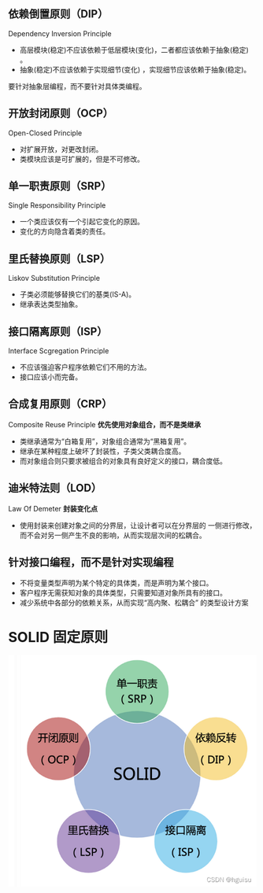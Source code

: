 ## 依赖倒置原则（DIP）
Dependency Inversion Principle
- 高层模块(稳定)不应该依赖于低层模块(变化)，二者都应该依赖于抽象(稳定) 。
- 抽象(稳定)不应该依赖于实现细节(变化) ，实现细节应该依赖于抽象(稳定)。

要针对抽象层编程，而不要针对具体类编程。
## 开放封闭原则（OCP）
Open-Closed Principle
- 对扩展开放，对更改封闭。
- 类模块应该是可扩展的，但是不可修改。
## 单一职责原则（SRP）
Single Responsibility Principle
- 一个类应该仅有一个引起它变化的原因。
- 变化的方向隐含着类的责任。
## 里氏替换原则（LSP）
Liskov Substitution Principle
- 子类必须能够替换它们的基类(IS-A)。
- 继承表达类型抽象。
## 接口隔离原则（ISP）
Interface Scgregation Principle
- 不应该强迫客户程序依赖它们不用的方法。
- 接口应该小而完备。

## 合成复用原则（CRP）
Composite Reuse Principle
**优先使用对象组合，而不是类继承** 
- 类继承通常为“白箱复用”，对象组合通常为“黑箱复用”。
- 继承在某种程度上破坏了封装性，子类父类耦合度高。
- 而对象组合则只要求被组合的对象具有良好定义的接口，耦合度低。

## 迪米特法则（LOD）
Law Of Demeter
**封装变化点** 
- 使用封装来创建对象之间的分界层，让设计者可以在分界层的 一侧进行修改，而不会对另一侧产生不良的影响，从而实现层次间的松耦合。

## 针对接口编程，而不是针对实现编程
- 不将变量类型声明为某个特定的具体类，而是声明为某个接口。
- 客户程序无需获知对象的具体类型，只需要知道对象所具有的接口。
- 减少系统中各部分的依赖关系，从而实现“高内聚、松耦合” 的类型设计方案

# SOLID 固定原则
![](image/Pasted%20image%2020230418100522.png)

